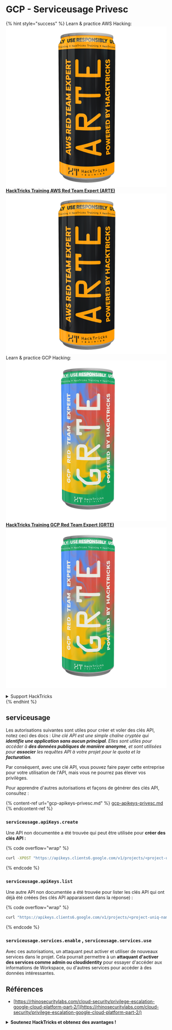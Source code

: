 # GCP - Serviceusage Privesc

{% hint style="success" %}
Learn & practice AWS Hacking:<img src="../../../.gitbook/assets/image (1) (1) (1) (1).png" alt="" data-size="line">[**HackTricks Training AWS Red Team Expert (ARTE)**](https://training.hacktricks.xyz/courses/arte)<img src="../../../.gitbook/assets/image (1) (1) (1) (1).png" alt="" data-size="line">\
Learn & practice GCP Hacking: <img src="../../../.gitbook/assets/image (2) (1).png" alt="" data-size="line">[**HackTricks Training GCP Red Team Expert (GRTE)**<img src="../../../.gitbook/assets/image (2) (1).png" alt="" data-size="line">](https://training.hacktricks.xyz/courses/grte)

<details>

<summary>Support HackTricks</summary>

* Check the [**subscription plans**](https://github.com/sponsors/carlospolop)!
* **Join the** 💬 [**Discord group**](https://discord.gg/hRep4RUj7f) or the [**telegram group**](https://t.me/peass) or **follow** us on **Twitter** 🐦 [**@hacktricks\_live**](https://twitter.com/hacktricks_live)**.**
* **Share hacking tricks by submitting PRs to the** [**HackTricks**](https://github.com/carlospolop/hacktricks) and [**HackTricks Cloud**](https://github.com/carlospolop/hacktricks-cloud) github repos.

</details>
{% endhint %}

## serviceusage

Les autorisations suivantes sont utiles pour créer et voler des clés API, notez ceci des docs : _Une clé API est une simple chaîne cryptée qui **identifie une application sans aucun principal**. Elles sont utiles pour accéder à **des données publiques de manière anonyme**, et sont utilisées pour **associer** les requêtes API à votre projet pour le quota et la **facturation**._

Par conséquent, avec une clé API, vous pouvez faire payer cette entreprise pour votre utilisation de l'API, mais vous ne pourrez pas élever vos privilèges.

Pour apprendre d'autres autorisations et façons de générer des clés API, consultez :

{% content-ref url="gcp-apikeys-privesc.md" %}
[gcp-apikeys-privesc.md](gcp-apikeys-privesc.md)
{% endcontent-ref %}

### `serviceusage.apiKeys.create`

Une API non documentée a été trouvée qui peut être utilisée pour **créer des clés API :**

{% code overflow="wrap" %}
```bash
curl -XPOST "https://apikeys.clients6.google.com/v1/projects/<project-uniq-name>/apiKeys?access_token=$(gcloud auth print-access-token)"
```
{% endcode %}

### `serviceusage.apiKeys.list`

Une autre API non documentée a été trouvée pour lister les clés API qui ont déjà été créées (les clés API apparaissent dans la réponse) :

{% code overflow="wrap" %}
```bash
curl "https://apikeys.clients6.google.com/v1/projects/<project-uniq-name>/apiKeys?access_token=$(gcloud auth print-access-token)"
```
{% endcode %}

### **`serviceusage.services.enable`** , **`serviceusage.services.use`**

Avec ces autorisations, un attaquant peut activer et utiliser de nouveaux services dans le projet. Cela pourrait permettre à un **attaquant d'activer des services comme admin ou cloudidentity** pour essayer d'accéder aux informations de Workspace, ou d'autres services pour accéder à des données intéressantes.

## **Références**

* [https://rhinosecuritylabs.com/cloud-security/privilege-escalation-google-cloud-platform-part-2/](https://rhinosecuritylabs.com/cloud-security/privilege-escalation-google-cloud-platform-part-2/)

<details>

<summary><strong>Soutenez HackTricks et obtenez des avantages !</strong></summary>

Travaillez-vous dans une **entreprise de cybersécurité** ? Voulez-vous voir votre **entreprise annoncée dans HackTricks** ? ou voulez-vous avoir accès à la **dernière version de PEASS ou télécharger HackTricks en PDF** ? Consultez les [**PLANS D'ABONNEMENT**](https://github.com/sponsors/carlospolop) !

Découvrez [**La Famille PEASS**](https://opensea.io/collection/the-peass-family), notre collection d'**NFTs** exclusifs [**NFTs**](https://opensea.io/collection/the-peass-family)

Obtenez le [**merch officiel PEASS & HackTricks**](https://peass.creator-spring.com)

**Rejoignez le** [**💬**](https://emojipedia.org/speech-balloon/) [**groupe Discord**](https://discord.gg/hRep4RUj7f) ou le [**groupe telegram**](https://t.me/peass) ou **suivez**-moi sur **Twitter** [**🐦**](https://github.com/carlospolop/hacktricks/tree/7af18b62b3bdc423e11444677a6a73d4043511e9/\[https:/emojipedia.org/bird/README.md)[**@carlospolopm**](https://twitter.com/carlospolopm)**.**

**Partagez vos astuces de hacking en soumettant des PR au** [**repo github hacktricks**](https://github.com/carlospolop/hacktricks)\*\*\*\*

**.**

</details>
